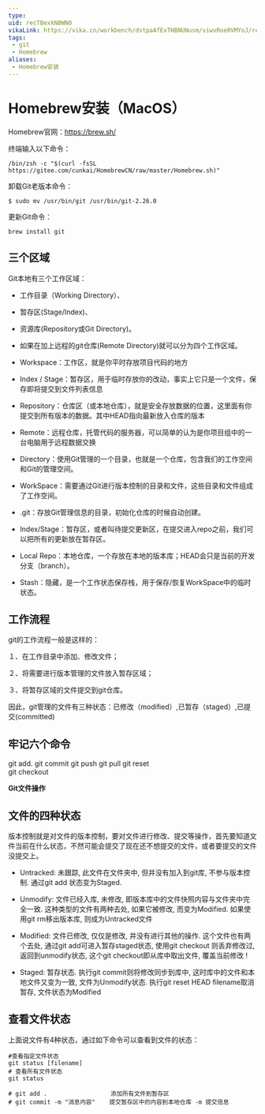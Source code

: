 ```yaml
---
type: 
uid: recTBexkNBWN0
vikaLink: https://vika.cn/workbench/dstpaAfExTHBNUNusm/viwvRoe0VMYoJ/recTBexkNBWN0
tags: 
 - git
 - Homebrew
aliases: 
 - Homebrew安装
---
```


# Homebrew安装（MacOS）

Homebrew官网：https://brew.sh/

终端输入以下命令：
```
/bin/zsh -c "$(curl -fsSL https://gitee.com/cunkai/HomebrewCN/raw/master/Homebrew.sh)"

```

卸载Git老版本命令：
```
$ sudo mv /usr/bin/git /usr/bin/git-2.26.0
```

更新Git命令：
```
brew install git
```

## 三个区域

Git本地有三个工作区域：
- 工作目录（Working Directory）、
- 暂存区(Stage/Index)、
- 资源库(Repository或Git Directory)。
- 如果在加上远程的git仓库(Remote Directory)就可以分为四个工作区域。

- Workspace：工作区，就是你平时存放项目代码的地方
-   Index / Stage：暂存区，用于临时存放你的改动，事实上它只是一个文件，保存即将提交到文件列表信息
-   Repository：仓库区（或本地仓库），就是安全存放数据的位置，这里面有你提交到所有版本的数据。其中HEAD指向最新放入仓库的版本
-   Remote：远程仓库，托管代码的服务器，可以简单的认为是你项目组中的一台电脑用于远程数据交换

-   Directory：使用Git管理的一个目录，也就是一个仓库，包含我们的工作空间和Git的管理空间。
-   WorkSpace：需要通过Git进行版本控制的目录和文件，这些目录和文件组成了工作空间。
-   .git：存放Git管理信息的目录，初始化仓库的时候自动创建。
-   Index/Stage：暂存区，或者叫待提交更新区，在提交进入repo之前，我们可以把所有的更新放在暂存区。
-   Local Repo：本地仓库，一个存放在本地的版本库；HEAD会只是当前的开发分支（branch）。
-   Stash：隐藏，是一个工作状态保存栈，用于保存/恢复WorkSpace中的临时状态。

## 工作流程

git的工作流程一般是这样的：

１、在工作目录中添加、修改文件；

２、将需要进行版本管理的文件放入暂存区域；

３、将暂存区域的文件提交到git仓库。

因此，git管理的文件有三种状态：已修改（modified）,已暂存（staged）,已提交(committed)

## 牢记六个命令
git add.
git commit
git push
git pull
git reset  
git checkout

**Git文件操作**

## 文件的四种状态

版本控制就是对文件的版本控制，要对文件进行修改、提交等操作，首先要知道文件当前在什么状态，不然可能会提交了现在还不想提交的文件，或者要提交的文件没提交上。

-   Untracked: 未跟踪, 此文件在文件夹中, 但并没有加入到git库, 不参与版本控制. 通过git add 状态变为Staged.
    
-   Unmodify: 文件已经入库, 未修改, 即版本库中的文件快照内容与文件夹中完全一致. 这种类型的文件有两种去处, 如果它被修改, 而变为Modified. 如果使用git rm移出版本库, 则成为Untracked文件
    
-   Modified: 文件已修改, 仅仅是修改, 并没有进行其他的操作. 这个文件也有两个去处, 通过git add可进入暂存staged状态, 使用git checkout 则丢弃修改过, 返回到unmodify状态, 这个git checkout即从库中取出文件, 覆盖当前修改 !
    
-   Staged: 暂存状态. 执行git commit则将修改同步到库中, 这时库中的文件和本地文件又变为一致, 文件为Unmodify状态. 执行git reset HEAD filename取消暂存, 文件状态为Modified

## 查看文件状态

上面说文件有4种状态，通过如下命令可以查看到文件的状态：
```
#查看指定文件状态
git status [filename]
# 查看所有文件状态
git status

# git add .                  添加所有文件到暂存区
# git commit -m "消息内容"    提交暂存区中的内容到本地仓库 -m 提交信息
```


